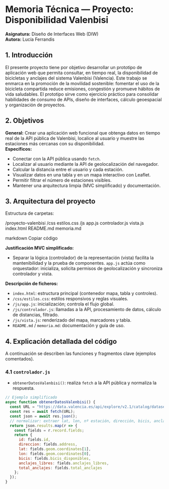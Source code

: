# Memoria Técnica — Proyecto: Disponibilidad Valenbisi
**Asignatura:** Diseño de Interfaces Web (DIW)  
**Autora:** Lucía Ferrandis


## 1. Introducción
El presente proyecto tiene por objetivo desarrollar un prototipo de aplicación web que permita consultar, en tiempo real, la disponibilidad de bicicletas y anclajes del sistema Valenbisi (Valencia). Este trabajo se enmarca en la promoción de la movilidad sostenible: fomentar el uso de la bicicleta compartida reduce emisiones, congestión y promueve hábitos de vida saludables. El prototipo sirve como ejercicio práctico para consolidar habilidades de consumo de APIs, diseño de interfaces, cálculo geoespacial y organización de proyectos.

## 2. Objetivos
**General:** Crear una aplicación web funcional que obtenga datos en tiempo real de la API pública de Valenbisi, localice al usuario y muestre las estaciones más cercanas con su disponibilidad.  
**Específicos:**
- Conectar con la API pública usando `fetch`.
- Localizar al usuario mediante la API de geolocalización del navegador.
- Calcular la distancia entre el usuario y cada estación.
- Visualizar datos en una tabla y en un mapa interactivo con Leaflet.
- Permitir filtrar el número de estaciones visibles.
- Mantener una arquitectura limpia (MVC simplificado) y documentación.

## 3. Arquitectura del proyecto
Estructura de carpetas:

/proyecto-valenbisi
/css
estilos.css
/js
app.js
controlador.js
vista.js
index.html
README.md
memoria.md

markdown
Copiar código

**Justificación MVC simplificado:**  
- Separar la lógica (controlador) de la representación (vista) facilita la mantenibilidad y la prueba de componentes. `app.js` actúa como orquestador: inicializa, solicita permisos de geolocalización y sincroniza controlador y vista.

**Descripción de ficheros:**
- `index.html`: estructura principal (contenedor mapa, tabla y controles).
- `/css/estilos.css`: estilos responsivos y reglas visuales.
- `/js/app.js`: inicialización; controla el flujo global.
- `/js/controlador.js`: llamadas a la API, procesamiento de datos, cálculo de distancias, filtrado.
- `/js/vista.js`: renderizado del mapa, marcadores y tabla.
- `README.md` / `memoria.md`: documentación y guía de uso.

## 4. Explicación detallada del código
A continuación se describen las funciones y fragmentos clave (ejemplos comentados).

### 4.1 `controlador.js`
- `obtenerDatosValenbisi()`: realiza `fetch` a la API pública y normaliza la respuesta.

```js
// Ejemplo simplificado
async function obtenerDatosValenbisi() {
  const URL = "https://data.valencia.es/api/explore/v2.1/catalog/datasets/valenbisi-estacions/records?limit=200";
  const res = await fetch(URL);
  const json = await res.json();
  // normalizar: extraer lat, lon, nº estación, dirección, bicis, anclajes
  return json.results.map(r => {
    const fields = r.record.fields;
    return {
      id: fields.id,
      direccion: fields.address,
      lat: fields.geom.coordinates[1],
      lon: fields.geom.coordinates[0],
      bicis: fields.bicis_disponibles,
      anclajes_libres: fields.anclajes_libres,
      total_anclajes: fields.total_anclajes
    };
  });
}